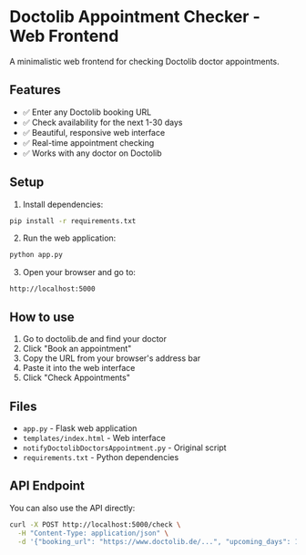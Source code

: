 # Doctolib Appointment Checker - Web Frontend

A minimalistic web frontend for checking Doctolib doctor appointments.

## Features

- ✅ Enter any Doctolib booking URL
- ✅ Check availability for the next 1-30 days
- ✅ Beautiful, responsive web interface
- ✅ Real-time appointment checking
- ✅ Works with any doctor on Doctolib

## Setup

1. Install dependencies:
```bash
pip install -r requirements.txt
```

2. Run the web application:
```bash
python app.py
```

3. Open your browser and go to:
```
http://localhost:5000
```

## How to use

1. Go to doctolib.de and find your doctor
2. Click "Book an appointment" 
3. Copy the URL from your browser's address bar
4. Paste it into the web interface
5. Click "Check Appointments"

## Files

- `app.py` - Flask web application
- `templates/index.html` - Web interface
- `notifyDoctolibDoctorsAppointment.py` - Original script
- `requirements.txt` - Python dependencies

## API Endpoint

You can also use the API directly:

```bash
curl -X POST http://localhost:5000/check \
  -H "Content-Type: application/json" \
  -d '{"booking_url": "https://www.doctolib.de/...", "upcoming_days": 15}'
```

